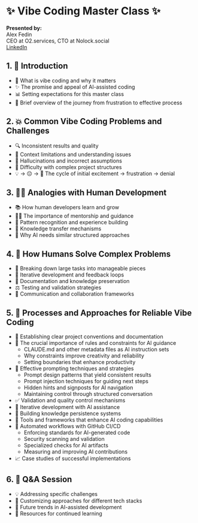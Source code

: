 # ✨ Vibe Coding Master Class ✨

**Presented by:**  
Alex Fedin  
CEO at O2.services, CTO at Nolock.social  
[LinkedIn](https://linkedin.com/in/alex-fedin)

## 1. 🔮 Introduction
- 🤖 What is vibe coding and why it matters
- ✨ The promise and appeal of AI-assisted coding
- 📊 Setting expectations for this master class
- 📍 Brief overview of the journey from frustration to effective process

## 2. 💥 Common Vibe Coding Problems and Challenges
- 🔍 Inconsistent results and quality
- 💭 Context limitations and understanding issues
- 💫 Hallucinations and incorrect assumptions
- 🧲 Difficulty with complex project structures
- 💡 → 😔 → 🙅 The cycle of initial excitement → frustration → denial

## 3. 👨‍💻 Analogies with Human Development
- 📚 How human developers learn and grow
- 🧑‍🏫 The importance of mentorship and guidance
- 🔎 Pattern recognition and experience building
- 💬 Knowledge transfer mechanisms
- 🤖 Why AI needs similar structured approaches

## 4. 🧠 How Humans Solve Complex Problems
- 🧲 Breaking down large tasks into manageable pieces
- 🔄 Iterative development and feedback loops
- 📝 Documentation and knowledge preservation
- ⚖️ Testing and validation strategies
- 💬 Communication and collaboration frameworks

## 5. 🔧 Processes and Approaches for Reliable Vibe Coding
- 📜 Establishing clear project conventions and documentation
- 📏 The crucial importance of rules and constraints for AI guidance
  - CLAUDE.md and other metadata files as AI instruction sets
  - Why constraints improve creativity and reliability
  - Setting boundaries that enhance productivity
- 💬 Effective prompting techniques and strategies
  - Prompt design patterns that yield consistent results
  - Prompt injection techniques for guiding next steps
  - Hidden hints and signposts for AI navigation
  - Maintaining control through structured conversation
- ✅ Validation and quality control mechanisms
- 🔄 Iterative development with AI assistance
- 💾 Building knowledge persistence systems
- 🔧 Tools and frameworks that enhance AI coding capabilities
- 🔂 Automated workflows with GitHub CI/CD
  - Enforcing standards for AI-generated code
  - Security scanning and validation
  - Specialized checks for AI artifacts
  - Measuring and improving AI contributions
- 📈 Case studies of successful implementations

## 6. 💬 Q&A Session
- 💡 Addressing specific challenges
- 🔩 Customizing approaches for different tech stacks
- 🚀 Future trends in AI-assisted development
- 📖 Resources for continued learning